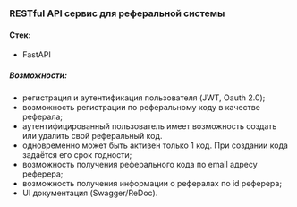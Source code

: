 ### RESTful API сервис для реферальной системы

#### Стек:
- FastAPI

##### Возможности:
- регистрация и аутентификация пользователя (JWT, Oauth 2.0);
- возможность регистрации по реферальному коду в качестве реферала;
- аутентифицированный пользователь имеет возможность создать или удалить свой реферальный код.
- одновременно может быть активен только 1 код. При создании кода задаётся его срок годности;
- возможность получения реферального кода по email адресу реферера;
- возможность получения информации о рефералах по id реферера;
- UI документация (Swagger/ReDoc).
